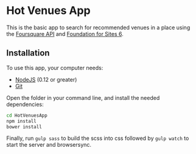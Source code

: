 # Hot Venues App

This is the basic app to search for recommended venues in a place using the [Foursquare API](https://developer.foursquare.com) and [Foundation for Sites 6](http://foundation.zurb.com/sites).

## Installation

To use this app, your computer needs:

- [NodeJS](https://nodejs.org/en/) (0.12 or greater)
- [Git](https://git-scm.com/)

Open the folder in your command line, and install the needed dependencies:

```bash
cd HotVenuesApp
npm install
bower install
```

Finally, run `gulp sass` to build the scss into css followed by `gulp watch` to start the server and browsersync.
